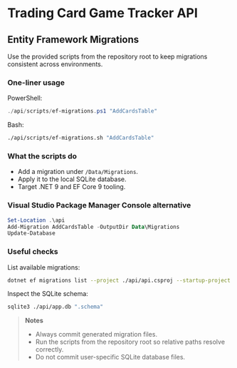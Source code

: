 # Trading Card Game Tracker API

## Entity Framework Migrations

Use the provided scripts from the repository root to keep migrations consistent across environments.

### One-liner usage

PowerShell:

```powershell
./api/scripts/ef-migrations.ps1 "AddCardsTable"
```

Bash:

```bash
./api/scripts/ef-migrations.sh "AddCardsTable"
```

### What the scripts do

* Add a migration under `/Data/Migrations`.
* Apply it to the local SQLite database.
* Target .NET 9 and EF Core 9 tooling.

### Visual Studio Package Manager Console alternative

```powershell
Set-Location .\api
Add-Migration AddCardsTable -OutputDir Data\Migrations
Update-Database
```

### Useful checks

List available migrations:

```bash
dotnet ef migrations list --project ./api/api.csproj --startup-project ./api/api.csproj
```

Inspect the SQLite schema:

```bash
sqlite3 ./api/app.db ".schema"
```

> **Notes**
>
> * Always commit generated migration files.
> * Run the scripts from the repository root so relative paths resolve correctly.
> * Do not commit user-specific SQLite database files.
